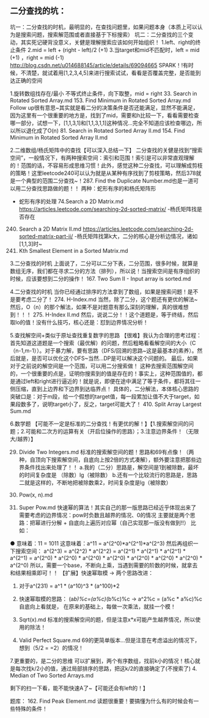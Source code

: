 ## 二分查找的坑：
坑一：二分查找的时机，最明显的，在查找问题里，如果问题本身（本质上可以认为是搜索问题，搜索解范围或者直接基于下标搜索）
坑二：二分查找的三个变动，其实死记硬背没意义，关健是理解搜索应该如何开始组织！
1.left、right的终止条件
2.mid = left  + (right - left)/2  (+1)
3.当target和mid不匹配时，left = mid (+1) ，right = mid (-1)
http://blog.csdn.net/u014688145/article/details/69094665
SPARK！!有时候，不清楚，就试着用[1,2,3,4,5]来进行搜索试试，看看是否覆盖完整，是否能到达正确的空间

1.旋转数组找存在/最小
不等式终止条件，向下取整，mid = right
33. Search in Rotated Sorted Array.md
153. Find Minimum in Rotated Sorted Array.md
Follow up很有意思~其实就是看二分的决策条件是否还能满足，显然不能满足，因为这里有一个很重要的地方是，找到了mid，需要和h比较一下，看看需要检查哪一部分，试想一下，[1,1,3,1]和[1,1,3,1,1]这种情况...完全不知道应该检查哪边，所以所以退化成了O(n)
81. Search in Rotated Sorted Array II.md
154. Find Minimum in Rotated Sorted Array II.md

2.二维数组/杨氏矩阵中的查找【可以深入总结一下】
二分查找的关健是找到“搜索空间”，一般情况下，有两种搜索空间：索引和范围！索引是可以非常直观理解的！范围的话，不容易形成思维习惯！此外，感觉这种二分查找，可以理解成剪枝的策略！这里leetcode240可以认为就是从某种有序找到了剪枝策略，然后378就是一个典型的范围二分查找~！287. Find the Duplicate Number.md也是一道可以用二分查找思路做的题！！
两种：蛇形有序的和杨氏矩阵形
- 蛇形有序的处理
74.Search a 2D Matrix.md
https://articles.leetcode.com/searching-2d-sorted-matrix/
-杨氏矩阵找是否存在
240. Search a 2D Matrix II.md
https://articles.leetcode.com/searching-2d-sorted-matrix-part-ii/
-杨氏矩阵找第k大，二分的核心是分析边情况，诸如[1,1,3]时~
378. Kth Smallest Element in a Sorted Matrix.md

3.二分查找的时机
上面说了，二分可以二分下表，二分范围，很多时候，就算是数组无序，我们都在寻求二分的方法（排列），所以说！当搜索空间是有序组织的时候，应该要想到二分的操作！
167. Two Sum II - Input array is sorted.md

4.二分查找的时机
当你已经通过排序的方法拿到了数组，如果是搜索问题！是不是要考虑二分了！
274. H-Index.md  当然，除了二分，这个题还有更优的解法~然后，O（n）的那个解法，如果不是对题意有那么深刻的理解，真的很难想到！！！
275. H-Index II.md  然后，说说二分！！这个道题是，等于终结，然后取lo的值！没有什么技巧，核心还是：怼到边界情况分析！


5.查找解空间+类似于原址查找重复数字的思路
【很难】我认为合理的思考过程：
首先知道这道题是一个搜索（最优解）的问题，然后粗略看看解空间的大小（C（n-1,m-1））。对于暴力解，要有思路（DFS/回溯的思路~这是最基本的素养）。然后就是，是否可以优化这个DFS~当然...DP是可以解决这个问题的。
最后，如果对于之前说的解空间是一个范围，可以用二分搜索做！ 这种去搜索范围解空间的，一个很重要的点是，证明你搜索到的值是存在的！事实上，这种范围值的，都是通过left和right进行逼近的！就是说，即便在途中满足了等于条件，都将其往一侧压缩，直到上边界和下边界到达临界点！
具体的，二分解法，本体核心思路的突破口是：对于m段，给一个假想的target值，每一段累加让值不大于target，如果段数多了，说明target小了，反之，target可能大了！
410. Split Array Largest Sum.md

6.数学题
【可能不一定是标准的二分查找！有更优的解！】【1.搜索解空间的问题；2.可能和二次方的运算有关（开启位操作的思路）；3.注意边界条件！（无限大/越界）】

29. Divide Two Integers.md
标准的搜索解空间的题！思路和69有点像！（两种，自顶向下搜索解空间，自底向上按2倍的方式凑解），额外要注意把那些边界条件找出来处理了！！
a.我的（二分）思路是，解空间是1到被除数，最坏的时间复杂度是 （除数）lg（被除数）
b.还有一个比较流行的思路是，思路二就是这样的，不断地把被除数乘2，时间复杂度是lg（被除数）

50. Pow(x, n).md
372. Super Pow.md
快速幂的算法！其实自己的那一版思路已经近乎体现出来了
需要考虑的边界情况：pow时负数且越界的情况、0的情况
主要就是两个思路：把幂进行分解 + 自底向上遍历对应幂（自己实现那一版没有做到!!）
比如：

  ● 意味着：11 =  1011
这意味着：a^11 = a^(2^0)*a^(2^1)*a^(2^3)
然后再组织一下搜索空间：
a^(2^3) 
= a^(2^2) * a^(2^2) 
=  a^(2^1) * a^(2^1) *  a^(2^1) * a^(2^1) 
=  a^(2^0) * a^(2^0) *  a^(2^0) * a^(2^0) * a^(2^0) * a^(2^0) * a^(2^0) * a^(2^0)
所以，需要一个base，不断向上乘，当遇到需要的阶数的时候，就拿去和结果相乘即可！！
【扩展】快速幂取模 ->
两个思路改进：
1. 对于a^(231) = a^1 * (a^10)^3 * (a^100)*2
2. 快速幂取模的思路：
(a*b)%c=(a%c)*(b%c)%c     -> a^2%c = (a%c * a%c)%c
自底向上看就是， 在原来的基础上，每做一次乘法，就挂一个模！

69. Sqrt(x).md
标准的搜索解空间的题，但是注意x*x可能产生越界情况，所以使用的除法！

367. Valid Perfect Square.md
69的更简单版本...但是注意在考虑溢出的情况下，想到（5/2 = =2）的情况！


7.更重要的，是二分的思维
可以扩展到，两个有序数组，找前k小的情况！核心就是每次找k/2小的值，通过局部排序的思路，把这k/2的直接确定了(不搜索了)
4. Median of Two Sorted Arrays.md




剩下的扫一下看，能不能快速A了~【可能还会有left的！】

题库：
162. Find Peak Element.md
读题很重要！要搞懂为什么有的时候会有一些特殊的条件！

